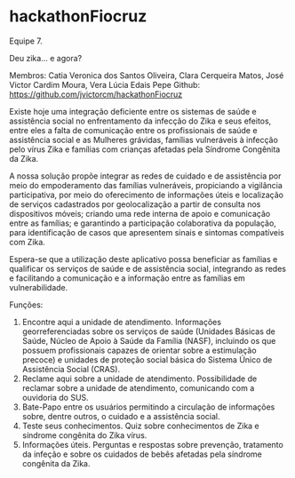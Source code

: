 # hackathonFiocruz
Equipe 7.

Deu zika... e agora?

Membros: Catia Veronica dos Santos Oliveira, Clara Cerqueira Matos, José Victor Cardim Moura, Vera Lúcia Edais Pepe
Github: https://github.com/jvictorcm/hackathonFiocruz

Existe hoje uma integração deficiente entre os sistemas de saúde e assistência social no enfrentamento da infecção do Zika e seus efeitos, entre eles a falta de comunicação entre os profissionais de saúde e assistência social e as Mulheres grávidas, famílias vulneráveis à infecção pelo vírus Zika e famílias com crianças afetadas pela Síndrome Congênita da Zika.

A nossa solução propõe integrar as redes de cuidado e de assistência por meio do empoderamento das famílias vulneráveis, propiciando a vigilância participativa, por meio do oferecimento de informações úteis e localização de serviços cadastrados por geolocalização a partir de consulta nos dispositivos móveis; criando uma rede interna de apoio e comunicação entre as famílias; e garantindo a participação colaborativa da população, para identificação de casos que apresentem sinais e sintomas compatíveis com Zika.

Espera-se que a utilização deste aplicativo possa beneficiar as famílias e qualificar os serviços de saúde e de assistência social, integrando as redes e facilitando a comunicação e a informação entre as famílias em vulnerabilidade.

Funções:
1. Encontre aqui a unidade de atendimento. Informações georreferenciadas sobre os serviços de saúde (Unidades Básicas de Saúde, Núcleo de Apoio à Saúde da Família (NASF), incluindo os que possuem profissionais capazes de orientar sobre a estimulação precoce) e unidades de proteção social básica do Sistema Único de Assistência Social (CRAS).
2. Reclame aqui sobre a unidade de atendimento. Possibilidade de reclamar sobre a unidade de atendimento, comunicando com a ouvidoria do SUS.
3. Bate-Papo entre os usuários permitindo a circulação de informações sobre, dentre outros, o cuidado e a assistência social.
4. Teste seus conhecimentos. Quiz sobre conhecimentos de Zika e síndrome congênita do Zika vírus.
5. Informações úteis. Perguntas e respostas sobre prevenção, tratamento da infeção e sobre os cuidados de bebês afetadas pela síndrome congênita da Zika.
